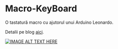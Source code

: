 # Macro-KeyBoard
O tastatură macro cu ajutorul unui Arduino Leonardo.

Detalii pe blog [aici](https://andreidiaconescu.wordpress.com/2022/01/24/macro-keyboard/).

[![IMAGE ALT TEXT HERE](https://img.youtube.com/vi/IFSX8Op9BCo/0.jpg)](https://www.youtube.com/watch?v=IFSX8Op9BCo)